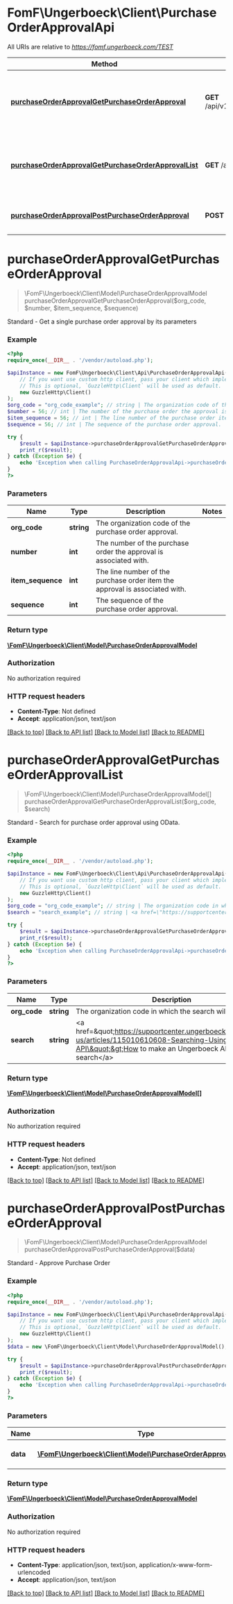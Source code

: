 # FomF\Ungerboeck\Client\PurchaseOrderApprovalApi

All URIs are relative to *https://fomf.ungerboeck.com/TEST*

Method | HTTP request | Description
------------- | ------------- | -------------
[**purchaseOrderApprovalGetPurchaseOrderApproval**](PurchaseOrderApprovalApi.md#purchaseOrderApprovalGetPurchaseOrderApproval) | **GET** /api/v1/PurchaseOrderApproval/{OrgCode}/{Number}/{ItemSequence}/{Sequence} | Standard - Get a single purchase order approval by its parameters
[**purchaseOrderApprovalGetPurchaseOrderApprovalList**](PurchaseOrderApprovalApi.md#purchaseOrderApprovalGetPurchaseOrderApprovalList) | **GET** /api/v1/PurchaseOrderApproval/{OrgCode} | Standard - Search for purchase order approval using OData.
[**purchaseOrderApprovalPostPurchaseOrderApproval**](PurchaseOrderApprovalApi.md#purchaseOrderApprovalPostPurchaseOrderApproval) | **POST** /api/v1/PurchaseOrderApproval | Standard - Approve Purchase Order


# **purchaseOrderApprovalGetPurchaseOrderApproval**
> \FomF\Ungerboeck\Client\Model\PurchaseOrderApprovalModel purchaseOrderApprovalGetPurchaseOrderApproval($org_code, $number, $item_sequence, $sequence)

Standard - Get a single purchase order approval by its parameters

### Example
```php
<?php
require_once(__DIR__ . '/vendor/autoload.php');

$apiInstance = new FomF\Ungerboeck\Client\Api\PurchaseOrderApprovalApi(
    // If you want use custom http client, pass your client which implements `GuzzleHttp\ClientInterface`.
    // This is optional, `GuzzleHttp\Client` will be used as default.
    new GuzzleHttp\Client()
);
$org_code = "org_code_example"; // string | The organization code of the purchase order approval.
$number = 56; // int | The number of the purchase order the approval is associated with.
$item_sequence = 56; // int | The line number of the purchase order item the approval is associated with.
$sequence = 56; // int | The sequence of the purchase order approval.

try {
    $result = $apiInstance->purchaseOrderApprovalGetPurchaseOrderApproval($org_code, $number, $item_sequence, $sequence);
    print_r($result);
} catch (Exception $e) {
    echo 'Exception when calling PurchaseOrderApprovalApi->purchaseOrderApprovalGetPurchaseOrderApproval: ', $e->getMessage(), PHP_EOL;
}
?>
```

### Parameters

Name | Type | Description  | Notes
------------- | ------------- | ------------- | -------------
 **org_code** | **string**| The organization code of the purchase order approval. |
 **number** | **int**| The number of the purchase order the approval is associated with. |
 **item_sequence** | **int**| The line number of the purchase order item the approval is associated with. |
 **sequence** | **int**| The sequence of the purchase order approval. |

### Return type

[**\FomF\Ungerboeck\Client\Model\PurchaseOrderApprovalModel**](../Model/PurchaseOrderApprovalModel.md)

### Authorization

No authorization required

### HTTP request headers

 - **Content-Type**: Not defined
 - **Accept**: application/json, text/json

[[Back to top]](#) [[Back to API list]](../../README.md#documentation-for-api-endpoints) [[Back to Model list]](../../README.md#documentation-for-models) [[Back to README]](../../README.md)

# **purchaseOrderApprovalGetPurchaseOrderApprovalList**
> \FomF\Ungerboeck\Client\Model\PurchaseOrderApprovalModel[] purchaseOrderApprovalGetPurchaseOrderApprovalList($org_code, $search)

Standard - Search for purchase order approval using OData.

### Example
```php
<?php
require_once(__DIR__ . '/vendor/autoload.php');

$apiInstance = new FomF\Ungerboeck\Client\Api\PurchaseOrderApprovalApi(
    // If you want use custom http client, pass your client which implements `GuzzleHttp\ClientInterface`.
    // This is optional, `GuzzleHttp\Client` will be used as default.
    new GuzzleHttp\Client()
);
$org_code = "org_code_example"; // string | The organization code in which the search will take place
$search = "search_example"; // string | <a href=\"https://supportcenter.ungerboeck.com/hc/en-us/articles/115010610608-Searching-Using-the-API\">How to make an Ungerboeck API search</a>

try {
    $result = $apiInstance->purchaseOrderApprovalGetPurchaseOrderApprovalList($org_code, $search);
    print_r($result);
} catch (Exception $e) {
    echo 'Exception when calling PurchaseOrderApprovalApi->purchaseOrderApprovalGetPurchaseOrderApprovalList: ', $e->getMessage(), PHP_EOL;
}
?>
```

### Parameters

Name | Type | Description  | Notes
------------- | ------------- | ------------- | -------------
 **org_code** | **string**| The organization code in which the search will take place |
 **search** | **string**| &lt;a href&#x3D;\&quot;https://supportcenter.ungerboeck.com/hc/en-us/articles/115010610608-Searching-Using-the-API\&quot;&gt;How to make an Ungerboeck API search&lt;/a&gt; |

### Return type

[**\FomF\Ungerboeck\Client\Model\PurchaseOrderApprovalModel[]**](../Model/PurchaseOrderApprovalModel.md)

### Authorization

No authorization required

### HTTP request headers

 - **Content-Type**: Not defined
 - **Accept**: application/json, text/json

[[Back to top]](#) [[Back to API list]](../../README.md#documentation-for-api-endpoints) [[Back to Model list]](../../README.md#documentation-for-models) [[Back to README]](../../README.md)

# **purchaseOrderApprovalPostPurchaseOrderApproval**
> \FomF\Ungerboeck\Client\Model\PurchaseOrderApprovalModel purchaseOrderApprovalPostPurchaseOrderApproval($data)

Standard - Approve Purchase Order

### Example
```php
<?php
require_once(__DIR__ . '/vendor/autoload.php');

$apiInstance = new FomF\Ungerboeck\Client\Api\PurchaseOrderApprovalApi(
    // If you want use custom http client, pass your client which implements `GuzzleHttp\ClientInterface`.
    // This is optional, `GuzzleHttp\Client` will be used as default.
    new GuzzleHttp\Client()
);
$data = new \FomF\Ungerboeck\Client\Model\PurchaseOrderApprovalModel(); // \FomF\Ungerboeck\Client\Model\PurchaseOrderApprovalModel | (Include in the HTTP Body) A PurchaseOrderApprovalModel entry to add.

try {
    $result = $apiInstance->purchaseOrderApprovalPostPurchaseOrderApproval($data);
    print_r($result);
} catch (Exception $e) {
    echo 'Exception when calling PurchaseOrderApprovalApi->purchaseOrderApprovalPostPurchaseOrderApproval: ', $e->getMessage(), PHP_EOL;
}
?>
```

### Parameters

Name | Type | Description  | Notes
------------- | ------------- | ------------- | -------------
 **data** | [**\FomF\Ungerboeck\Client\Model\PurchaseOrderApprovalModel**](../Model/PurchaseOrderApprovalModel.md)| (Include in the HTTP Body) A PurchaseOrderApprovalModel entry to add. |

### Return type

[**\FomF\Ungerboeck\Client\Model\PurchaseOrderApprovalModel**](../Model/PurchaseOrderApprovalModel.md)

### Authorization

No authorization required

### HTTP request headers

 - **Content-Type**: application/json, text/json, application/x-www-form-urlencoded
 - **Accept**: application/json, text/json

[[Back to top]](#) [[Back to API list]](../../README.md#documentation-for-api-endpoints) [[Back to Model list]](../../README.md#documentation-for-models) [[Back to README]](../../README.md)

